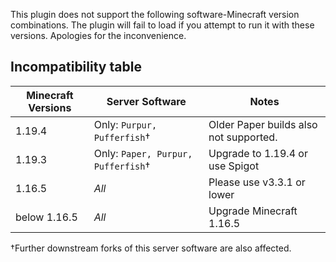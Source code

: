 This plugin does not support the following software-Minecraft version combinations. The plugin will fail to load if you attempt to run it with these versions. Apologies for the inconvenience.

## Incompatibility table
| Minecraft Versions | Server Software                           | Notes                                  |
|--------------------|-------------------------------------------|----------------------------------------|
| 1.19.4             | Only: `Purpur, Pufferfish`&dagger;        | Older Paper builds also not supported. |
| 1.19.3             | Only: `Paper, Purpur, Pufferfish`&dagger; | Upgrade to 1.19.4 or use Spigot        |
| 1.16.5             | _All_                                     | Please use v3.3.1 or lower             |
| below 1.16.5       | _All_                                     | Upgrade Minecraft 1.16.5               |

&dagger;Further downstream forks of this server software are also affected.